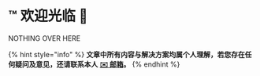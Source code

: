 # ™️ 欢迎光临 👋

NOTHING OVER HERE





{% hint style="info" %}
**文章中所有内容与解决方案均属个人理解，若您存在任何疑问及意见，还请联系本人** [**✉️ 邮箱**](mailto:wyx.scottwu@gmail.com)**。**
{% endhint %}
